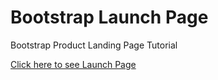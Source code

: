 # Bootstrap Launch Page
 Bootstrap Product Landing Page Tutorial
 
[Click here to see Launch Page](https://aldrinbrillante.github.io/Bootstrap-Launch-Page/)
